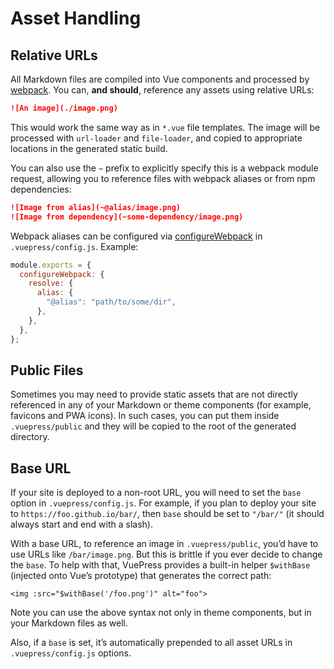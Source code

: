 # Asset Handling

## Relative URLs

All Markdown files are compiled into Vue components and processed by [webpack](http://webpack.js.org/). You can, **and should**, reference any assets using relative URLs:

```md
![An image](./image.png)
```

This would work the same way as in `*.vue` file templates. The image will be processed with `url-loader` and `file-loader`, and copied to appropriate locations in the generated static build.

You can also use the `~` prefix to explicitly specify this is a webpack module request, allowing you to reference files with webpack aliases or from npm dependencies:

```md
![Image from alias](~@alias/image.png)
![Image from dependency](~some-dependency/image.png)
```

Webpack aliases can be configured via [configureWebpack](../config/README.md#configurewebpack) in `.vuepress/config.js`. Example:

```js
module.exports = {
  configureWebpack: {
    resolve: {
      alias: {
        "@alias": "path/to/some/dir",
      },
    },
  },
};
```

## Public Files

Sometimes you may need to provide static assets that are not directly referenced in any of your Markdown or theme components (for example, favicons and PWA icons). In such cases, you can put them inside `.vuepress/public` and they will be copied to the root of the generated directory.

## Base URL

If your site is deployed to a non-root URL, you will need to set the `base` option in `.vuepress/config.js`. For example, if you plan to deploy your site to `https://foo.github.io/bar/`, then `base` should be set to `"/bar/"` (it should always start and end with a slash).

With a base URL, to reference an image in `.vuepress/public`, you’d have to use URLs like `/bar/image.png`. But this is brittle if you ever decide to change the `base`. To help with that, VuePress provides a built-in helper `$withBase` (injected onto Vue’s prototype) that generates the correct path:

```vue
<img :src="$withBase('/foo.png')" alt="foo">
```

Note you can use the above syntax not only in theme components, but in your Markdown files as well.

Also, if a `base` is set, it’s automatically prepended to all asset URLs in `.vuepress/config.js` options.
